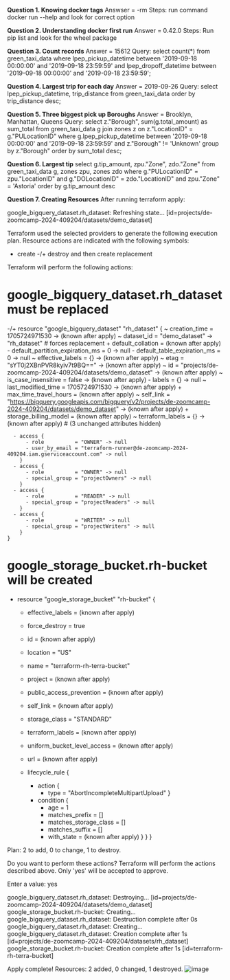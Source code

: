 **Question 1. Knowing docker tags**
  Answser = -rm
  Steps:
    run command docker run --help and look for correct option
   

**Question 2. Understanding docker first run**
  Answer = 0.42.0
  Steps: Run pip list and look for the wheel package


**Question 3. Count records**
Answer = 15612
Query:
select count(*) from green_taxi_data
where
lpep_pickup_datetime between '2019-09-18 00:00:00' and '2019-09-18 23:59:59'
and
lpep_dropoff_datetime between '2019-09-18 00:00:00' and '2019-09-18 23:59:59';


**Question 4. Largest trip for each day**
Answer = 2019-09-26
Query:
select lpep_pickup_datetime, trip_distance from green_taxi_data
order by trip_distance desc;


**Question 5. Three biggest pick up Boroughs**
Answer = Brooklyn, Manhattan, Queens
Query:
select 
	z."Borough", sum(g.total_amount) as sum_total
from green_taxi_data g
join zones z on z."LocationID" = g."PULocationID"
where 
	g.lpep_pickup_datetime between '2019-09-18 00:00:00' and '2019-09-18 23:59:59'
	and
	z."Borough" != 'Unknown'
group by z."Borough"
order by sum_total desc;


**Question 6. Largest tip**
select 
	g.tip_amount, zpu."Zone", zdo."Zone"
from 
	green_taxi_data g,
	zones zpu,
	zones zdo
where
	g."PULocationID" = zpu."LocationID" and
	g."DOLocationID" = zdo."LocationID" and
	zpu."Zone" = 'Astoria'
order by g.tip_amount desc


**Question 7. Creating Resources**
After running terraform apply:

google_bigquery_dataset.rh_dataset: Refreshing state... [id=projects/de-zoomcamp-2024-409204/datasets/demo_dataset]

Terraform used the selected providers to generate the following execution plan. Resource actions are
indicated with the following symbols:
  + create
-/+ destroy and then create replacement

Terraform will perform the following actions:

  # google_bigquery_dataset.rh_dataset must be replaced
-/+ resource "google_bigquery_dataset" "rh_dataset" {
      ~ creation_time                   = 1705724971530 -> (known after apply)
      ~ dataset_id                      = "demo_dataset" -> "rh_dataset" # forces replacement
      + default_collation               = (known after apply)
      - default_partition_expiration_ms = 0 -> null
      - default_table_expiration_ms     = 0 -> null
      ~ effective_labels                = {} -> (known after apply)
      ~ etag                            = "sYT0j2XBnPVR8kyiv7t9BQ==" -> (known after apply)
      ~ id                              = "projects/de-zoomcamp-2024-409204/datasets/demo_dataset" -> (known after apply)
      ~ is_case_insensitive             = false -> (known after apply)
      - labels                          = {} -> null
      ~ last_modified_time              = 1705724971530 -> (known after apply)
      + max_time_travel_hours           = (known after apply)
      ~ self_link                       = "https://bigquery.googleapis.com/bigquery/v2/projects/de-zoomcamp-2024-409204/datasets/demo_dataset" -> (known after apply)
      + storage_billing_model           = (known after apply)
      ~ terraform_labels                = {} -> (known after apply)
        # (3 unchanged attributes hidden)

      - access {
          - role          = "OWNER" -> null
          - user_by_email = "terraform-runner@de-zoomcamp-2024-409204.iam.gserviceaccount.com" -> null
        }
      - access {
          - role          = "OWNER" -> null
          - special_group = "projectOwners" -> null
        }
      - access {
          - role          = "READER" -> null
          - special_group = "projectReaders" -> null
        }
      - access {
          - role          = "WRITER" -> null
          - special_group = "projectWriters" -> null
        }
    }

  # google_storage_bucket.rh-bucket will be created
  + resource "google_storage_bucket" "rh-bucket" {
      + effective_labels            = (known after apply)
      + force_destroy               = true
      + id                          = (known after apply)
      + location                    = "US"
      + name                        = "terraform-rh-terra-bucket"
      + project                     = (known after apply)
      + public_access_prevention    = (known after apply)
      + self_link                   = (known after apply)
      + storage_class               = "STANDARD"
      + terraform_labels            = (known after apply)
      + uniform_bucket_level_access = (known after apply)
      + url                         = (known after apply)

      + lifecycle_rule {
          + action {
              + type = "AbortIncompleteMultipartUpload"
            }
          + condition {
              + age                   = 1
              + matches_prefix        = []
              + matches_storage_class = []
              + matches_suffix        = []
              + with_state            = (known after apply)
            }
        }
    }

Plan: 2 to add, 0 to change, 1 to destroy.

Do you want to perform these actions?
  Terraform will perform the actions described above.
  Only 'yes' will be accepted to approve.

  Enter a value: yes

google_bigquery_dataset.rh_dataset: Destroying... [id=projects/de-zoomcamp-2024-409204/datasets/demo_dataset]
google_storage_bucket.rh-bucket: Creating...
google_bigquery_dataset.rh_dataset: Destruction complete after 0s
google_bigquery_dataset.rh_dataset: Creating...
google_bigquery_dataset.rh_dataset: Creation complete after 1s [id=projects/de-zoomcamp-2024-409204/datasets/rh_dataset]
google_storage_bucket.rh-bucket: Creation complete after 1s [id=terraform-rh-terra-bucket]

Apply complete! Resources: 2 added, 0 changed, 1 destroyed.
![image](https://github.com/rahopkins/RHzoomcamp2024/assets/73754239/88c1ab8f-c9d7-474a-913f-889b68082f6a)


